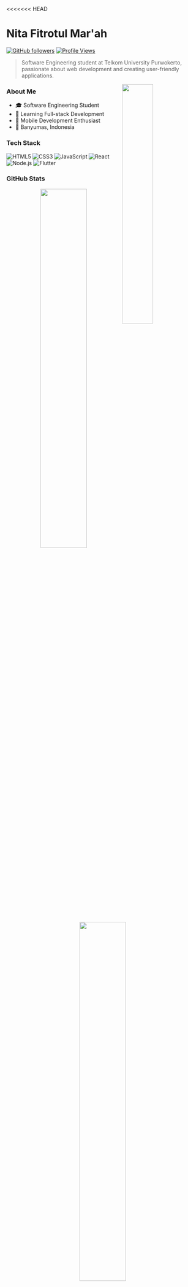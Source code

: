 <<<<<<< HEAD
# Nita Fitrotul Mar'ah

[![GitHub followers](https://img.shields.io/github/followers/Nitaa1904?style=social)](https://github.com/Nitaa1904)
[![Profile Views](https://komarev.com/ghpvc/?username=Nitaa1904&color=blueviolet&style=flat)](https://github.com/Nitaa1904)

> Software Engineering student at Telkom University Purwokerto, passionate about web development and creating user-friendly applications.

<img align="right" width="40%" src="https://github-readme-stats.vercel.app/api/top-langs/?username=Nitaa1904&layout=compact&theme=tokyonight&hide_border=true" />

### About Me
- 🎓 Software Engineering Student
- 🌱 Learning Full-stack Development
- 📱 Mobile Development Enthusiast
- 📍 Banyumas, Indonesia

### Tech Stack
![HTML5](https://img.shields.io/badge/-HTML5-E34F26?style=flat&logo=html5&logoColor=white)
![CSS3](https://img.shields.io/badge/-CSS3-1572B6?style=flat&logo=css3)
![JavaScript](https://img.shields.io/badge/-JavaScript-F7DF1E?style=flat&logo=javascript&logoColor=black)
![React](https://img.shields.io/badge/-React-61DAFB?style=flat&logo=react&logoColor=black)
![Node.js](https://img.shields.io/badge/-Node.js-339933?style=flat&logo=node.js&logoColor=white)
![Flutter](https://img.shields.io/badge/-Flutter-02569B?style=flat&logo=flutter)

### GitHub Stats

<p align="center">
  <img width="49%" src="https://github-readme-stats.vercel.app/api?username=Nitaa1904&show_icons=true&theme=tokyonight&hide_border=true" />
  <img width="49%" src="https://github-readme-streak-stats.herokuapp.com/?user=Nitaa1904&theme=tokyonight&hide_border=true" />
</p>

### Let's Connect
[![Email](https://img.shields.io/badge/Email-D14836?style=flat&logo=gmail&logoColor=white)](mailto:nitafitrotul1904@gmail.com)
[![GitHub](https://img.shields.io/badge/GitHub-100000?style=flat&logo=github&logoColor=white)](https://github.com/Nitaa1904)
[![LinkedIn](https://img.shields.io/badge/LinkedIn-0077B5?style=flat&logo=linkedin&logoColor=white)](https://www.linkedin.com/)

---

<div align="center">
  <i>Thanks for visiting! Let's innovate and grow together 💫</i>
</div>
=======
# Hello, I'm Nita Fitrotul Mar'ah! 👩‍💻

Welcome to my GitHub profile! 🎉 I’m a Software Engineering student at **Telkom University Purwokerto**, passionate about web development, data analysis, and full-stack programming. Here, you can explore the projects and contributions I’ve made during my journey in tech.

---

## 🛠️ **Tech Stack**
<div align="center">
  <img src="https://skillicons.dev/icons?i=javascript,php,html,css,dart,react,nodejs,express,flutter,sequelize,mysql,postgres,mongodb,docker,git,github,firebase,postman,vscode" alt="Tech Stack"/>
</div>

---

## 🚀 **Featured Projects**
<table align="center">
  <tr>
    <td align="center">
      <img src="https://readme-3d.vercel.app/project?title=Personal+Portfolio&subtitle=Responsive+website+showcasing+skills&tech=HTML,CSS,JavaScript&repo=https://github.com/Nitaa1904/personal-website" alt="Personal Portfolio"/>
    </td>
    <td align="center">
      <img src="https://readme-3d.vercel.app/project?title=Resto+Pringgading+Website&subtitle=Restaurant+profile+website&tech=HTML,CSS,JavaScript&repo=https://github.com/Nitaa1904/resto-pringgading" alt="Resto Pringgading"/>
    </td>
  </tr>
  <tr>
    <td colspan="2" align="center">
      <img src="https://readme-3d.vercel.app/project?title=Flutter+Travel+App&subtitle=Mobile+app+for+travel+destinations&tech=Flutter,Dart&repo=https://github.com/Nitaa1904/flutter-travel-app" alt="Flutter Travel App"/>
    </td>
  </tr>
</table>

---

## 📊 **GitHub Stats**
<div align="center">
  <table>
    <tr>
      <td align="center">
        <img src="https://github-readme-stats.vercel.app/api?username=Nitaa1904&show_icons=true&theme=radical" alt="GitHub Stats"/>
      </td>
      <td align="center">
        <img src="https://github-readme-stats.vercel.app/api/top-langs/?username=Nitaa1904&layout=compact&theme=radical" alt="Top Languages"/>
      </td>
    </tr>
  </table>
</div>

---

## 🌐 **Get in Touch**
<div align="center">
  <a href="mailto:nitafitrotul1904@gmail.com"><img src="https://img.shields.io/badge/Email-D14836?style=for-the-badge&logo=gmail&logoColor=white"/></a>
  <a href="https://www.instagram.com/nfm_194/"><img src="https://img.shields.io/badge/Instagram-E4405F?style=for-the-badge&logo=instagram&logoColor=white"/></a>
  <a href="https://www.linkedin.com/in/nitafitrotul/"><img src="https://img.shields.io/badge/LinkedIn-0077B5?style=for-the-badge&logo=linkedin&logoColor=white"/></a>
</div>

---

### **Thank you for visiting my GitHub! Feel free to explore my repositories and reach out if you’d like to collaborate. 😊**
>>>>>>> 2aee542ff7e74817edf87c035257f25e65db65cd
